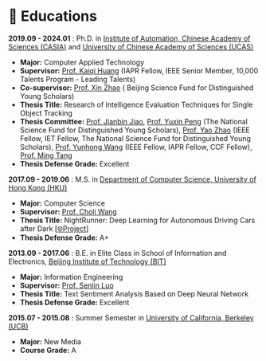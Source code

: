 # 📖 Educations

**2019.09 - 2024.01** : Ph.D. in [Institute of Automation, Chinese Academy of Sciences (CASIA)](http://english.ia.cas.cn/) and [University of Chinese Academy of Sciences (UCAS)](https://english.ucas.ac.cn/)
- **Major:** Computer Applied Technology
- **Supervisor:** [Prof. Kaiqi Huang](https://people.ucas.ac.cn/~huangkaiqi) (IAPR Fellow, IEEE Senior Member, 10,000 Talents Program - Leading Talents)
- **Co-supervisor:** [Prof. Xin Zhao](https://www.xinzhaoai.com/) ( Beĳing Science Fund for Distinguished Young Scholars)
- **Thesis Title:** Research of Intelligence Evaluation Techniques for Single Object Tracking
- **Thesis Committee:** [Prof. Jianbin Jiao](https://people.ucas.ac.cn/~jiaojianbin), [Prof. Yuxin Peng](http://39.108.48.32/mipl/pengyuxin/) (The National Science Fund for Distinguished Young Scholars), [Prof. Yao Zhao](https://faculty.bjtu.edu.cn/5900/) (IEEE Fellow, IET Fellow, The National Science Fund for Distinguished Young Scholars), [Prof. Yunhong Wang](https://vrlab.buaa.edu.cn/info/1161/1500.htm) (IEEE Fellow, IAPR Fellow, CCF Fellow), [Prof. Ming Tang](https://people.ucas.ac.cn/~mingt)
- **Thesis Defense Grade:** Excellent

**2017.09 - 2019.06** : M.S. in [Department of Computer Science, University of Hong Kong (HKU)](https://www.cs.hku.hk/)
- **Major:** Computer Science
- **Supervisor:** [Prof. Choli Wang](https://www.cs.hku.hk/people/academic-staff/clwang)
- **Thesis Title:** NightRunner: Deep Learning for Autonomous Driving Cars after Dark [[🌐Project](https://github.com/huuuuusy/Darknet-Cross)]
- **Thesis Defense Grade:** A+

**2013.09 - 2017.06** : B.E. in Elite Class in School of Information and Electronics, [Beijing Institute of Technology (BIT)](https://english.bit.edu.cn/)
- **Major:** Information Engineering
- **Supervisor:** [Prof. Senlin Luo](https://cst.bit.edu.cn/szdw/jsml/bssds/a21187d873b645839fdd996387c79efa.htm)
- **Thesis Title:** Text Sentiment Analysis Based on Deep Neural Network 
- **Thesis Defense Grade:** Excellent

**2015.07 - 2015.08** : Summer Semester in [University of California, Berkeley (UCB)](https://www.berkeley.edu/)
- **Major:** New Media
- **Course  Grade:** A